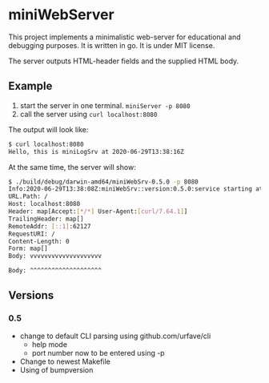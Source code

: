 # miniWebServer

This project implements a minimalistic web-server for educational and debugging purposes. It is written in go. 
It is under MIT license.

The server outputs HTML-header fields and the supplied HTML body.

## Example 

1. start the server in one terminal. `miniServer -p 8080`
2. call the server using `curl localhost:8080`

The output will look like:

```bash
$ curl localhost:8080
Hello, this is miniLogSrv at 2020-06-29T13:38:16Z
```

At the same time, the server will show:

```bash
$ ./build/debug/darwin-amd64/miniWebSrv-0.5.0 -p 8080
Info:2020-06-29T13:38:08Z:miniWebSrv::version:0.5.0:service starting at: 2020-06-29 15:38:08.688258 +0200 CEST m=+0.001760070
URL.Path: /
Host: localhost:8080
Header: map[Accept:[*/*] User-Agent:[curl/7.64.1]]
TrailingHeader: map[]
RemoteAddr: [::1]:62127
RequestURI: /
Content-Length: 0
Form: map[]
Body: vvvvvvvvvvvvvvvvvvvv

Body: ^^^^^^^^^^^^^^^^^^^^
```

## Versions

### 0.5

- change to default CLI parsing using github.com/urfave/cli
    - help mode 
    - port number now to be entered using -p
- Change to newest Makefile
- Using of bumpversion


    
    

